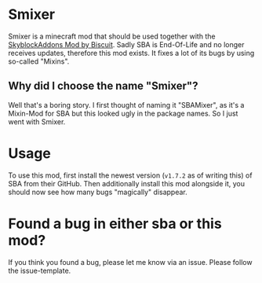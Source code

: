 # Smixer

Smixer is a minecraft mod that should be used together with
the [SkyblockAddons Mod by Biscuit](https://github.com/BiscuitDevelopment/SkyblockAddons). Sadly SBA is End-Of-Life and
no longer receives updates, therefore this mod exists. It fixes a lot of its bugs by using so-called "Mixins".

## Why did I choose the name "Smixer"?

Well that's a boring story. I first thought of naming it "SBAMixer", as it's a Mixin-Mod for SBA but this looked ugly in
the package names. So I just went with Smixer.

# Usage

To use this mod, first install the newest version (`v1.7.2` as of writing this) of SBA from their GitHub. Then
additionally install this mod alongside it, you should now see how many bugs "magically" disappear.

# Found a bug in either sba or this mod?

If you think you found a bug, please let me know via an issue. Please follow the issue-template.